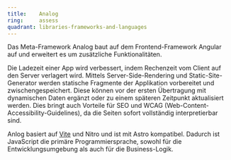 ```yaml
---
title:    Analog  
ring:     assess  
quadrant: libraries-frameworks-and-languages
---
```


Das Meta-Framework Analog baut auf dem Frontend-Framework Angular auf und erweitert es um zusätzliche Funktionalitäten.

Die Ladezeit einer App wird verbessert, indem Rechenzeit vom Client auf den Server verlagert wird. Mittels Server-Side-Rendering und Static-Site-Generator werden statische Fragmente der Applikation vorbereitet und zwischengespeichert. Diese können vor der ersten Übertragung mit dynamischen Daten ergänzt oder zu einem späteren Zeitpunkt aktualisiert werden. Dies bringt auch Vorteile für SEO und WCAG (Web-Content-Accessibility-Guidelines), da die Seiten sofort vollständig interpretierbar sind.

Anlog basiert auf [Vite][vite] und Nitro und ist mit Astro kompatibel. Dadurch ist JavaScript die primäre Programmiersprache, sowohl für die Entwicklungsumgebung als auch für die Business-Logik.

[vite]: /tools/vite
